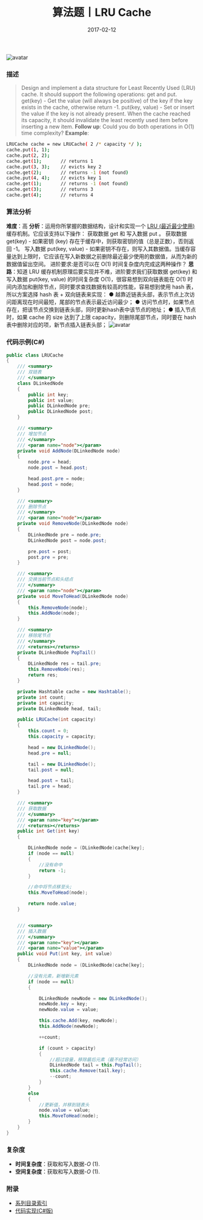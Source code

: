 ﻿---
title: 算法题丨LRU Cache
tags:
  - 算法
  - 编程技巧
  - 数据结构
categories: 计算机基础
date: 2017-02-12
---
![avatar](https://mysite.bj.bcebos.com/images/articles/f7b31e72-7ddb-4569-8a0d-3246134f4f84.jpg)

### 描述
>Design and implement a data structure for Least Recently Used (LRU) cache. It should support the following operations: get and put.
get(key) - Get the value (will always be positive) of the key if the key exists in the cache, otherwise return -1.
put(key, value) - Set or insert the value if the key is not already present. When the cache reached its capacity, it should invalidate the least recently used item before inserting a new item.
**Follow up**:
Could you do both operations in O(1) time complexity?
**Example**:
```bash
LRUCache cache = new LRUCache( 2 /* capacity */ );
cache.put(1, 1);
cache.put(2, 2);
cache.get(1);       // returns 1
cache.put(3, 3);    // evicts key 2
cache.get(2);       // returns -1 (not found)
cache.put(4, 4);    // evicts key 1
cache.get(1);       // returns -1 (not found)
cache.get(3);       // returns 3
cache.get(4);       // returns 4
```

<!-- more -->

### 算法分析
**难度**：高
**分析**：运用你所掌握的数据结构，设计和实现一个  [LRU (最近最少使用)](https://baike.baidu.com/item/LRU) 缓存机制。它应该支持以下操作： 获取数据 get 和 写入数据 put 。
获取数据 get(key) - 如果密钥 (key) 存在于缓存中，则获取密钥的值（总是正数），否则返回 -1。
写入数据 put(key, value) - 如果密钥不存在，则写入其数据值。当缓存容量达到上限时，它应该在写入新数据之前删除最近最少使用的数据值，从而为新的数据值留出空间。
进阶要求:是否可以在 O(1) 时间复杂度内完成这两种操作？
**思路**：知道 LRU 缓存机制原理后要实现并不难，进阶要求我们获取数据 get(key) 和写入数据 put(key, value) 的时间复杂度 O(1)，很容易想到双向链表能在 O(1) 时间内添加和删除节点，同时要求查找数据有较高的性能，容易想到使用 hash 表，所以方案选择 hash 表 + 双向链表来实现：
● 越靠近链表头部，表示节点上次访问距离现在时间最短，尾部的节点表示最近访问最少；
● 访问节点时，如果节点存在，把该节点交换到链表头部，同时更新hash表中该节点的地址；
● 插入节点时，如果 cache 的 size 达到了上限 capacity，则删除尾部节点，同时要在 hash 表中删除对应的项，新节点插入链表头部；
![avatar](https://mysite.bj.bcebos.com/images/201804/20180423110527.jpg)

### 代码示例(C#)
```csharp
public class LRUCache
{
    /// <summary>
    /// 双链表
    /// </summary>
    class DLinkedNode
    {
        public int key;
        public int value;
        public DLinkedNode pre;
        public DLinkedNode post;
    }

    /// <summary>
    /// 增加节点
    /// </summary>
    /// <param name="node"></param>
    private void AddNode(DLinkedNode node)
    {
        node.pre = head;
        node.post = head.post;

        head.post.pre = node;
        head.post = node;
    }

    /// <summary>
    /// 删除节点
    /// </summary>
    /// <param name="node"></param>
    private void RemoveNode(DLinkedNode node)
    {
        DLinkedNode pre = node.pre;
        DLinkedNode post = node.post;

        pre.post = post;
        post.pre = pre;
    }

    /// <summary>
    /// 交换当前节点和头结点
    /// </summary>
    /// <param name="node"></param>
    private void MoveToHead(DLinkedNode node)
    {
        this.RemoveNode(node);
        this.AddNode(node);
    }

    /// <summary>
    /// 移除尾节点
    /// </summary>
    /// <returns></returns>
    private DLinkedNode PopTail()
    {
        DLinkedNode res = tail.pre;
        this.RemoveNode(res);
        return res;
    }

    private Hashtable cache = new Hashtable();
    private int count;
    private int capacity;
    private DLinkedNode head, tail;

    public LRUCache(int capacity)
    {
        this.count = 0;
        this.capacity = capacity;

        head = new DLinkedNode();
        head.pre = null;

        tail = new DLinkedNode();
        tail.post = null;

        head.post = tail;
        tail.pre = head;
    }

    /// <summary>
    /// 获取数据
    /// </summary>
    /// <param name="key"></param>
    /// <returns></returns>
    public int Get(int key)
    {

        DLinkedNode node = (DLinkedNode)cache[key];
        if (node == null)
        {
            //没有命中
            return -1;
        }

        //命中将节点移至头;
        this.MoveToHead(node);

        return node.value;
    }


    /// <summary>
    /// 插入数据
    /// </summary>
    /// <param name="key"></param>
    /// <param name="value"></param>
    public void Put(int key, int value)
    {
        DLinkedNode node = (DLinkedNode)cache[key];

        //没有元素，新增新元素
        if (node == null)
        {

            DLinkedNode newNode = new DLinkedNode();
            newNode.key = key;
            newNode.value = value;

            this.cache.Add(key, newNode);
            this.AddNode(newNode);

            ++count;

            if (count > capacity)
            {
                //超过容量，移除最后元素（最不经常访问）
                DLinkedNode tail = this.PopTail();
                this.cache.Remove(tail.key);
                --count;
            }
        }
        else
        {
            //更新值，并移到链表头
            node.value = value;
            this.MoveToHead(node);
        }
    }
}
```

### 复杂度
- **时间复杂度**：获取和写入数据-*O* (1). 
- **空间复杂度**：获取和写入数据-*O* (1).

### 附录
- [系列目录索引](/posts/algorithm/index/)
- [代码实现(C#版)](https://github.com/lizzie2008/LeetCode.git)